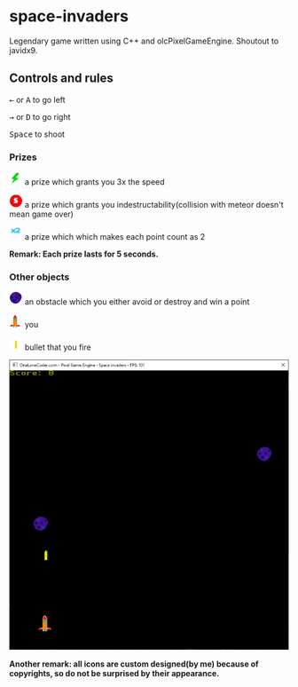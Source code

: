 # space-invaders
Legendary game written using C++ and olcPixelGameEngine. Shoutout to javidx9.
## Controls and rules

<kbd>&leftarrow;</kbd> or <kbd>A</kbd> to go left

<kbd>&rightarrow;</kbd> or <kbd>D</kbd> to go right

<kbd>Space</kbd> to shoot

### Prizes

![picture](resources/speed9.png)    a prize which grants you 3x the speed

![picture](resources/strength9.png) a prize which grants you indestructability(collision with meteor doesn't mean game over)

![picture](resources/two3.png)      a prize which which makes each point count as 2

**Remark: Each prize lasts for 5 seconds.**

### Other objects

![picture](resources/meteor12.png)   an obstacle which you either avoid or destroy and win a point

![picture](resources/spaceship21.png)  you

![picture](resources/bullet14.png)  bullet that you fire

![picture](resources/screenshot2.png)

**Another remark: all icons are custom designed(by me) because of copyrights, so do not be surprised by their appearance.**
